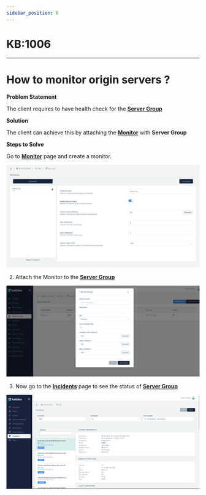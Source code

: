 ```yaml
---
sidebar_position: 6
---
```


# KB:1006
----------

# How to monitor origin servers ?

**Problem Statement**

The client requires to have health check for the [**Server Group**](/v6/enterprise/waf/listener/server_groups/servergroup)

**Solution**

The client can achieve this by attaching the [**Monitor**](/v6/enterprise/waf/listener/monitor) with **Server Group**


**Steps to Solve**

Go to [**Monitor**](/v6/enterprise/waf/listener/monitor) page and create a monitor.

![kb-1006](/img/waf/v6/kb/kb6.png)

2. Attach the Monitor to the [**Server Group**](/v6/enterprise/waf/listener/server_groups/servergroup)

![kb-1006](/img/waf/v6/kb/kb61.png)

3. Now go to the [**Incidents**](/docs/enterprise/waf/incidents.md) page to see the status of [**Server Group**](/v6/enterprise/waf/listener/server_groups/servergroup)

![kb-1006](/img/waf/v6/kb/kb66incident.png)

